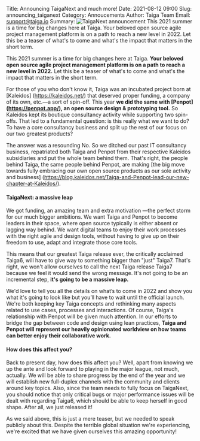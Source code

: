 Title: Announcing TaigaNext and much more!
Date: 2021-08-12 09:00
Slug: announcing_taiganext
Category: Annoucements
Author: Taiga Team
Email: support@taiga.io
Summary: ![TaigaNext announcement](/images/2021-08-12_announcing_taiganext_and_much_more/TaigaNext_announcement_image.jpg) This 2021 summer is a time for big changes here at Taiga. Your beloved open source agile project management platform is on a path to reach a new level in 2022. Let this be a teaser of what's to come and what's the impact that matters in the short term.

This 2021 summer is a time for big changes here at Taiga. **Your beloved open source agile project management platform is on a path to reach a new level in 2022.** Let this be a teaser of what's to come and what's the impact that matters in the short term.

For those of you who don't know it, Taiga was an incubated project born at [Kaleidos] (https://kaleidos.net/) that deserved proper funding, a company of its own, etc.—a sort of spin-off. This year **we did the same with [Penpot] (https://penpot.app/), an open source design & prototyping tool.** So Kaleidos kept its boutique consultancy activity while supporting two spin-offs. That led to a fundamental question: is this really what we want to do? To have a core consultancy business and split up the rest of our focus on our two greatest products?

The answer was a resounding No. So we ditched our past IT consultancy business, repatriated both Taiga and Penpot from their respective Kaleidos subsidiaries and put the whole team behind them. That's right, the people behind Taiga, the same people behind Penpot, are making [the big move towards fully embracing our own open source products as our sole activity and business] (https://blog.kaleidos.net/Taiga-and-Penpot-lead-our-new-chapter-at-Kaleidos/). 

#### TaigaNext: a massive leap
We got funding, an amazing team and extra motivation —the perfect storm for our much bigger ambitions. We want Taiga and Penpot to become leaders in their space, where open source typically is either absent or lagging way behind. We want digital teams to enjoy their work processes with the right agile and design tools, without having to give up on their freedom to use, adapt and integrate those core tools.

This means that our greatest Taiga release ever, the critically acclaimed Taiga6, will have to give way to something bigger than "just" Taiga7. That's right, we won't allow ourselves to call the next Taiga release Taiga7 because we feel it would send the wrong message. It's not going to be an incremental step, **it's going to be a massive leap.**

We'd love to tell you all the details on what’s to come in 2022 and show you what it's going to look like but you’ll have to wait until the official launch. We're both keeping key Taiga concepts and rethinking many aspects related to use cases, processes and interactions. Of course, Taiga's relationship with Penpot will be given much attention. In our efforts to bridge the gap between code and design using lean practices, **Taiga and Penpot will represent our heavily opinionated worldview on how teams can better enjoy their collaborative work.**

#### How does this affect you? 
Back to present day, how does this affect you? Well, apart from knowing we up the ante and look forward to playing in the major league, not much, actually. We will be able to share progress by the end of the year and we will establish new full-duplex channels with the community and clients around key topics. Also, since the team needs to fully focus on TaigaNext, you should notice that only critical bugs or major performance issues will be dealt with regarding Taiga6, which should be able to keep herself in good shape. After all, we just released it!

As we said above, this is just a mere teaser, but we needed to speak publicly about this. Despite the terrible global situation we're experiencing, we're excited that we have given ourselves this amazing opportunity!